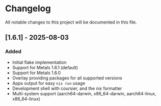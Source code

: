 # Changelog

All notable changes to this project will be documented in this file.

## [1.6.1] - 2025-08-03

### Added
- Initial flake implementation
- Support for Metals 1.6.1 (default)
- Support for Metals 1.6.0
- Overlay providing packages for all supported versions
- Apps output for easy `nix run` usage
- Development shell with coursier, and the nix formatter
- Multi-system support (aarch64-darwin, x86_64-darwin, aarch64-linux, x86_64-linux)
